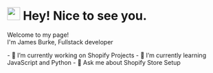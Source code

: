 <h1><img src="https://emojis.slackmojis.com/emojis/images/1531849430/4246/blob-sunglasses.gif?1531849430" width="30"/> Hey! Nice to see you.</h1>

<p>Welcome to my page! </br> I'm James Burke, Fullstack developer<p/>
- 🔭 I’m currently working on Shopify Projects
- 🌱 I’m currently learning JavaScript and Python
- 💬 Ask me about Shopify Store Setup

